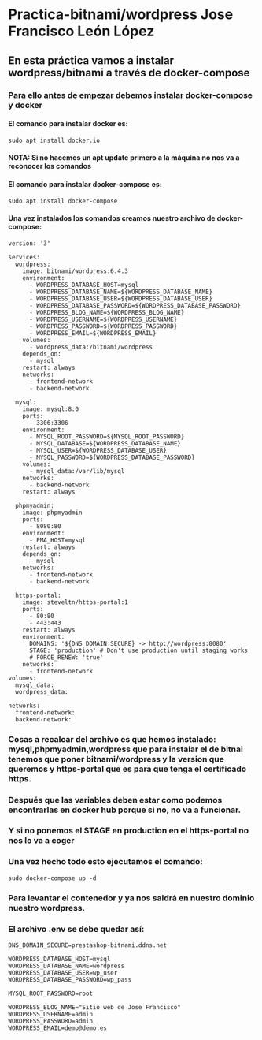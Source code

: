 # Practica-bitnami/wordpress Jose Francisco León López
## En esta práctica vamos a instalar wordpress/bitnami a través de docker-compose
### Para ello antes de empezar debemos instalar docker-compose y docker
#### El comando para instalar docker es:
~~~
sudo apt install docker.io
~~~
#### NOTA: Si no hacemos un apt update primero a la máquina no nos va a reconocer los comandos
#### El comando para instalar docker-compose es:
~~~
sudo apt install docker-compose
~~~
#### Una vez instalados los comandos creamos nuestro archivo de docker-compose:
~~~
version: '3'

services:
  wordpress:
    image: bitnami/wordpress:6.4.3
    environment: 
      - WORDPRESS_DATABASE_HOST=mysql
      - WORDPRESS_DATABASE_NAME=${WORDPRESS_DATABASE_NAME}
      - WORDPRESS_DATABASE_USER=${WORDPRESS_DATABASE_USER}
      - WORDPRESS_DATABASE_PASSWORD=${WORDPRESS_DATABASE_PASSWORD}
      - WORDPRESS_BLOG_NAME=${WORDPRESS_BLOG_NAME}
      - WORDPRESS_USERNAME=${WORDPRESS_USERNAME}
      - WORDPRESS_PASSWORD=${WORDPRESS_PASSWORD}
      - WORDPRESS_EMAIL=${WORDPRESS_EMAIL}
    volumes: 
      - wordpress_data:/bitnami/wordpress
    depends_on:
      - mysql
    restart: always
    networks:
      - frontend-network
      - backend-network

  mysql:
    image: mysql:8.0
    ports:
      - 3306:3306
    environment:
      - MYSQL_ROOT_PASSWORD=${MYSQL_ROOT_PASSWORD}
      - MYSQL_DATABASE=${WORDPRESS_DATABASE_NAME}
      - MYSQL_USER=${WORDPRESS_DATABASE_USER}
      - MYSQL_PASSWORD=${WORDPRESS_DATABASE_PASSWORD}
    volumes:
      - mysql_data:/var/lib/mysql
    networks: 
      - backend-network
    restart: always
    
  phpmyadmin:
    image: phpmyadmin
    ports:
      - 8080:80
    environment: 
      - PMA_HOST=mysql
    restart: always
    depends_on: 
      - mysql
    networks:
      - frontend-network
      - backend-network

  https-portal:
    image: steveltn/https-portal:1
    ports:
      - 80:80
      - 443:443
    restart: always
    environment:
      DOMAINS: '${DNS_DOMAIN_SECURE} -> http://wordpress:8080'
      STAGE: 'production' # Don't use production until staging works
      # FORCE_RENEW: 'true'
    networks:
      - frontend-network  
volumes: 
  mysql_data:
  wordpress_data:

networks: 
  frontend-network:
  backend-network:

~~~
### Cosas a recalcar del archivo es que hemos instalado: mysql,phpmyadmin,wordpress que para instalar el de bitnai tenemos que poner bitnami/wordpress y la version que queremos y https-portal que es para que tenga el certificado https.
### Después que las variables deben estar como podemos encontrarlas en docker hub porque si no, no va a funcionar.
### Y si no ponemos el STAGE en production en el https-portal no nos lo va a coger
### Una vez hecho todo esto ejecutamos el comando:
~~~
sudo docker-compose up -d
~~~
### Para levantar el contenedor y ya nos saldrá en nuestro dominio nuestro wordpress.
### El archivo .env se debe quedar así:
~~~
DNS_DOMAIN_SECURE=prestashop-bitnami.ddns.net

WORDPRESS_DATABASE_HOST=mysql
WORDPRESS_DATABASE_NAME=wordpress 
WORDPRESS_DATABASE_USER=wp_user
WORDPRESS_DATABASE_PASSWORD=wp_pass

MYSQL_ROOT_PASSWORD=root

WORDPRESS_BLOG_NAME="Sitio web de Jose Francisco"
WORDPRESS_USERNAME=admin
WORDPRESS_PASSWORD=admin
WORDPRESS_EMAIL=demo@demo.es
~~~
